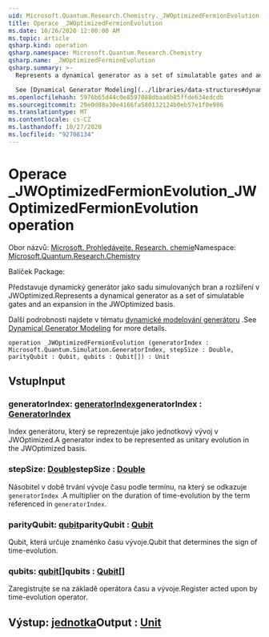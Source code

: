 ```yaml
---
uid: Microsoft.Quantum.Research.Chemistry._JWOptimizedFermionEvolution
title: Operace _JWOptimizedFermionEvolution
ms.date: 10/26/2020 12:00:00 AM
ms.topic: article
qsharp.kind: operation
qsharp.namespace: Microsoft.Quantum.Research.Chemistry
qsharp.name: _JWOptimizedFermionEvolution
qsharp.summary: >-
  Represents a dynamical generator as a set of simulatable gates and an expansion in the JWOptimized basis.

  See [Dynamical Generator Modeling](../libraries/data-structures#dynamical-generator-modeling) for more details.
ms.openlocfilehash: 5976b65d44c0e8597088dbaa6b85ffde634edcdb
ms.sourcegitcommit: 29e0d88a30e4166fa580132124b0eb57e1f0e986
ms.translationtype: MT
ms.contentlocale: cs-CZ
ms.lasthandoff: 10/27/2020
ms.locfileid: "92708134"
---
```

# <a name="_jwoptimizedfermionevolution-operation"></a><span data-ttu-id="ce91c-102">Operace _JWOptimizedFermionEvolution</span><span class="sxs-lookup"><span data-stu-id="ce91c-102">_JWOptimizedFermionEvolution operation</span></span>

<span data-ttu-id="ce91c-103">Obor názvů: [Microsoft. Prohledávejte. Research. chemie](xref:Microsoft.Quantum.Research.Chemistry)</span><span class="sxs-lookup"><span data-stu-id="ce91c-103">Namespace: [Microsoft.Quantum.Research.Chemistry](xref:Microsoft.Quantum.Research.Chemistry)</span></span>

<span data-ttu-id="ce91c-104">Balíček [](https://nuget.org/packages/)</span><span class="sxs-lookup"><span data-stu-id="ce91c-104">Package: [](https://nuget.org/packages/)</span></span>


<span data-ttu-id="ce91c-105">Představuje dynamický generátor jako sadu simulovaných bran a rozšíření v JWOptimized.</span><span class="sxs-lookup"><span data-stu-id="ce91c-105">Represents a dynamical generator as a set of simulatable gates and an expansion in the JWOptimized basis.</span></span>

<span data-ttu-id="ce91c-106">Další podrobnosti najdete v tématu [dynamické modelování generátoru](../libraries/data-structures#dynamical-generator-modeling) .</span><span class="sxs-lookup"><span data-stu-id="ce91c-106">See [Dynamical Generator Modeling](../libraries/data-structures#dynamical-generator-modeling) for more details.</span></span>

```qsharp
operation _JWOptimizedFermionEvolution (generatorIndex : Microsoft.Quantum.Simulation.GeneratorIndex, stepSize : Double, parityQubit : Qubit, qubits : Qubit[]) : Unit
```


## <a name="input"></a><span data-ttu-id="ce91c-107">Vstup</span><span class="sxs-lookup"><span data-stu-id="ce91c-107">Input</span></span>

### <a name="generatorindex--generatorindex"></a><span data-ttu-id="ce91c-108">generatorIndex: [generatorIndex](xref:Microsoft.Quantum.Simulation.GeneratorIndex)</span><span class="sxs-lookup"><span data-stu-id="ce91c-108">generatorIndex : [GeneratorIndex](xref:Microsoft.Quantum.Simulation.GeneratorIndex)</span></span>

<span data-ttu-id="ce91c-109">Index generátoru, který se reprezentuje jako jednotkový vývoj v JWOptimized.</span><span class="sxs-lookup"><span data-stu-id="ce91c-109">A generator index to be represented as unitary evolution in the JWOptimized basis.</span></span>


### <a name="stepsize--double"></a><span data-ttu-id="ce91c-110">stepSize: [Double](xref:microsoft.quantum.lang-ref.double)</span><span class="sxs-lookup"><span data-stu-id="ce91c-110">stepSize : [Double](xref:microsoft.quantum.lang-ref.double)</span></span>

<span data-ttu-id="ce91c-111">Násobitel v době trvání vývoje času podle termínu, na který se odkazuje `generatorIndex` .</span><span class="sxs-lookup"><span data-stu-id="ce91c-111">A multiplier on the duration of time-evolution by the term referenced in `generatorIndex`.</span></span>


### <a name="parityqubit--qubit"></a><span data-ttu-id="ce91c-112">parityQubit: [qubit](xref:microsoft.quantum.lang-ref.qubit)</span><span class="sxs-lookup"><span data-stu-id="ce91c-112">parityQubit : [Qubit](xref:microsoft.quantum.lang-ref.qubit)</span></span>

<span data-ttu-id="ce91c-113">Qubit, která určuje znaménko času vývoje.</span><span class="sxs-lookup"><span data-stu-id="ce91c-113">Qubit that determines the sign of time-evolution.</span></span>


### <a name="qubits--qubit"></a><span data-ttu-id="ce91c-114">qubits: [qubit](xref:microsoft.quantum.lang-ref.qubit)[]</span><span class="sxs-lookup"><span data-stu-id="ce91c-114">qubits : [Qubit](xref:microsoft.quantum.lang-ref.qubit)[]</span></span>

<span data-ttu-id="ce91c-115">Zaregistrujte se na základě operátora času a vývoje.</span><span class="sxs-lookup"><span data-stu-id="ce91c-115">Register acted upon by time-evolution operator.</span></span>



## <a name="output--unit"></a><span data-ttu-id="ce91c-116">Výstup: [jednotka](xref:microsoft.quantum.lang-ref.unit)</span><span class="sxs-lookup"><span data-stu-id="ce91c-116">Output : [Unit](xref:microsoft.quantum.lang-ref.unit)</span></span>


